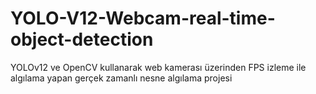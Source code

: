 # YOLO-V12-Webcam-real-time-object-detection
YOLOv12 ve OpenCV kullanarak web kamerası üzerinden FPS izleme ile algılama yapan gerçek zamanlı nesne algılama projesi
